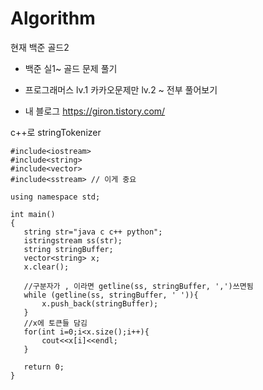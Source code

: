 # Algorithm

현재 백준 골드2

- 백준
  실1~ 골드 문제 풀기

- 프로그래머스
  lv.1 카카오문제만
  lv.2 ~ 전부 풀어보기

- 내 블로그
 https://giron.tistory.com/
 
 c++로 stringTokenizer
 ```
#include<iostream>
#include<string>
#include<vector>
#include<sstream> // 이게 중요

using namespace std;

int main()
{
    string str="java c c++ python";
    istringstream ss(str);
    string stringBuffer;
    vector<string> x;
    x.clear();

    //구분자가 , 이라면 getline(ss, stringBuffer, ',')쓰면됨
    while (getline(ss, stringBuffer, ' ')){
        x.push_back(stringBuffer);
    }
    //x에 토큰들 담김
    for(int i=0;i<x.size();i++){
        cout<<x[i]<<endl;
    }
    
    return 0;
}
```
